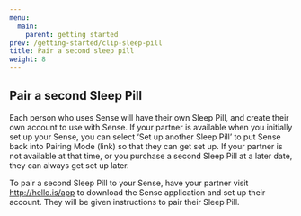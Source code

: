 ```yaml
---
menu:
  main:
    parent: getting started
prev: /getting-started/clip-sleep-pill
title: Pair a second sleep pill
weight: 8
---
```


## Pair a second Sleep Pill


Each person who uses Sense will have their own Sleep Pill, and create their own account to use with Sense. If your partner is available when you initially set up your Sense, you can select ‘Set up another Sleep Pill’ to put Sense back into Pairing Mode (link) so that they can get set up. If your partner is not available at that time, or you purchase a second Sleep Pill at a later date, they can always get set up later.


To pair a second Sleep Pill to your Sense, have your partner visit http://hello.is/app to download the Sense application and set up their account. They will be given instructions to pair their Sleep Pill. 



